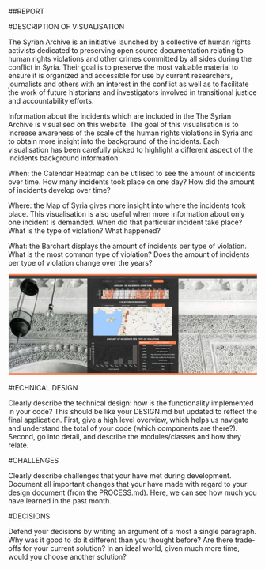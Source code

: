 ##REPORT

#DESCRIPTION OF VISUALISATION

The Syrian Archive is an initiative launched by a collective of human rights activists dedicated to preserving open source documentation relating to human rights violations and other crimes committed by all sides during the conflict in Syria. Their goal is to preserve the most valuable material to ensure it is organized and accessible for use by current researchers, journalists and others with an interest in the conflict as well as to facilitate the work of future historians and investigators involved in transitional justice and accountability efforts.

Information about the incidents which are included in the The Syrian Archive is visualised on this website. The goal of this visualisation is to increase awareness of the scale of the human rights violations in Syria and to obtain more insight into the background of the incidents. Each visualisation has been carefully picked to highlight a different aspect of the incidents background information:

When: the Calendar Heatmap can be utilised to see the amount of incidents over time. How many incidents took place on one day? How did the amount of incidents develop over time?

Where: the Map of Syria gives more insight into where the incidents took place. This visualisation is also useful when more information about only one incident is demanded. When did that particular incident take place? What is the type of violation? What happened?

What: the Barchart displays the amount of incidents per type of violation. What is the most common type of violation? Does the amount of incidents per type of violation change over the years?

![Schets](dashboard/images/printscreenvisualisation.png)

#tECHNICAL DESIGN

Clearly describe the technical design: how is the functionality implemented in your code? This should be like your DESIGN.md but updated to reflect the final application. First, give a high level overview, which helps us navigate and understand the total of your code (which components are there?). Second, go into detail, and describe the modules/classes and how they relate.

#CHALLENGES

Clearly describe challenges that your have met during development. Document all important changes that your have made with regard to your design document (from the PROCESS.md). Here, we can see how much you have learned in the past month.

#DECISIONS

Defend your decisions by writing an argument of a most a single paragraph. Why was it good to do it different than you thought before? Are there trade-offs for your current solution? In an ideal world, given much more time, would you choose another solution?
